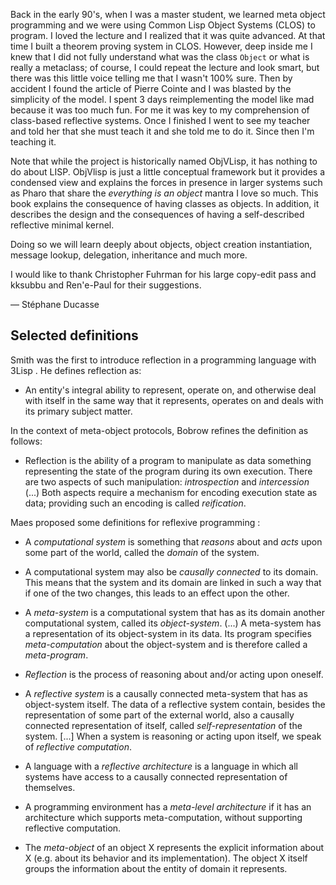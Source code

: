 Back in the early 90's, when I was a master student, we learned meta object programming and we were using Common Lisp Object Systems \(CLOS\) to program.I loved the lecture and I realized that it was quite advanced.At that time I built a theorem proving system in CLOS.However, deep inside me I knew that I did not fully understand what was the class `Object` or what is really a metaclass; of course, I could repeat the lecture and look smart, but there was this little voice telling me that I wasn't 100% sure.Then by accident I found the article of Pierre Cointe and I was blasted by the simplicity of the model.I spent 3 days reimplementing the model like mad because it was too much fun.For me it was key to my comprehension of class-based reflective systems.Once I finished I went to see my teacher and told her that she must teach it and she told me to do it.Since then I'm teaching it.Note that while the project is historically named ObjVLisp, it has nothing to do about LISP.ObjVlisp is just a little conceptual framework but it provides a condensed view and explains the forces in presence in larger systems such as Pharo that share the _everything is an object_ mantra I love so much.This book explains the consequence of having classes as objects.In addition, it describes the design and the consequences of having a self-described reflective minimal kernel.Doing so we will learn deeply about objects, object creation instantiation, message lookup, delegation, inheritance and much more.I would like to thank Christopher Fuhrman for his large copy-edit pass and kksubbu and Ren'e-Paul for their suggestions.— Stéphane Ducasse<!inputFile|path=Chapters/ObjVTheory/ObjVTheory.md!><!inputFile|path=Chapters/ObjV/ObjV.md!>## Selected definitionsSmith was the first to introduce reflection in a programming language with 3Lisp . He defines reflection as:- An entity's integral ability to represent, operate on, and otherwise deal with itself in the same way that it represents, operates on and deals with its primary subject matter.In the context of meta-object protocols, Bobrow refines the definition as follows:- Reflection is the ability of a program to manipulate as data something representing the state of the program during its own execution. There are two aspects of such manipulation: _introspection_ and _intercession_ \(...\) Both aspects require a mechanism for encoding execution state as data; providing such an encoding is called _reification_.Maes proposed some definitions for reflexive programming :- A _computational system_ is something that _reasons_ about and _acts_ upon some part of the world, called the _domain_ of the system.- A computational system may also be _causally connected_ to its domain. This means that the system and its domain are linked in such a way that if one of the two changes, this leads to an effect upon the other.- A _meta-system_ is a computational system that has as its domain another computational system, called its _object-system_. \(...\) A meta-system has a representation of its object-system in its data. Its program specifies _meta-computation_ about the object-system and is therefore called a _meta-program_.- _Reflection_ is the process of reasoning about and/or acting upon oneself.- A _reflective system_ is a causally connected meta-system that has as object-system itself. The data of a reflective system contain, besides the representation of some part of the external world, also a causally connected representation of itself, called _self-representation_ of the system. \[...\] When a system is reasoning or acting upon itself, we speak of _reflective computation_.- A language with a _reflective architecture_ is a language in which all systems have access to a causally connected representation of themselves.- A programming environment has a _meta-level architecture_ if it has an architecture which supports meta-computation, without supporting reflective computation.- The _meta-object_ of an object X represents the explicit information about X \(e.g. about its behavior and its implementation\). The object X itself groups the information about the entity of domain it represents.